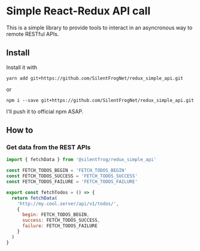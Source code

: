 # Simple React-Redux API call

This is a simple library to provide tools to interact in an asyncronous way to remote RESTful APIs.

## Install

Install it with

`yarn add git+https://github.com/SilentFrogNet/redux_simple_api.git`

or 

`npm i --save git+https://github.com/SilentFrogNet/redux_simple_api.git`

I'll push it to official npm ASAP.


## How to

### Get data from the REST APIs

```javascript
import { fetchData } from '@silentfrog/redux_simple_api'

const FETCH_TODOS_BEGIN = 'FETCH_TODOS_BEGIN'
const FETCH_TODOS_SUCCESS = 'FETCH_TODOS_SUCCESS'
const FETCH_TODOS_FAILURE = 'FETCH_TODOS_FAILURE'

export const fetchTodos = () => {
  return fetchData(
    'http://my.cool.server/api/v1/todos/',
    {
      begin: FETCH_TODOS_BEGIN,
	  success: FETCH_TODOS_SUCCESS,
      failure: FETCH_TODOS_FAILURE
    }
  )
}
```
